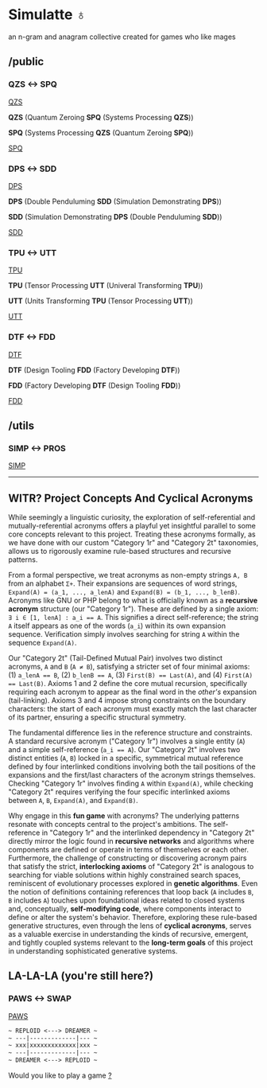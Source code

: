 # Simulatte ♁

an n-gram and anagram collective
created for games who like mages

## /public

### QZS <-> SPQ

[QZS](public/0/README.md)

**QZS** (Quantum Zeroing **SPQ** (Systems Processing **QZS**))

**SPQ** (Systems Processing **QZS** (Quantum Zeroing **SPQ**))

[SPQ](public/0/SPQ.md)

### DPS <-> SDD

[DPS](public/1/README.md)

**DPS** (Double Penduluming **SDD** (Simulation Demonstrating **DPS**))

**SDD** (Simulation Demonstrating **DPS** (Double Penduluming **SDD**))

[SDD](public/1/SDD.md)

### TPU <-> UTT

[TPU](public/36/README.md)

**TPU** (Tensor Processing **UTT** (Univeral Transforming **TPU**))

**UTT** (Units Transforming **TPU** (Tensor Processing **UTT**))

[UTT](public/36/README.md)

### DTF <-> FDD

[DTF](public/1225/README.md)

**DTF** (Design Tooling **FDD** (Factory Developing **DTF**))

**FDD** (Factory Developing **DTF** (Design Tooling **FDD**))

[FDD](public/1225/README.md)

## /utils

### SIMP <-> PROS

[SIMP](utils/simp/README.md)

---

## WITR? Project Concepts And Cyclical Acronyms

While seemingly a linguistic curiosity, the exploration of self-referential and mutually-referential acronyms offers a playful yet insightful parallel to some core concepts relevant to this project. Treating these acronyms formally, as we have done with our custom "Category 1r" and "Category 2t" taxonomies, allows us to rigorously examine rule-based structures and recursive patterns.

From a formal perspective, we treat acronyms as non-empty strings `A, B` from an alphabet `Σ+`. Their expansions are sequences of word strings, `Expand(A) = (a_1, ..., a_lenA)` and `Expand(B) = (b_1, ..., b_lenB)`. Acronyms like GNU or PHP belong to what is officially known as a **recursive acronym** structure (our "Category 1r"). These are defined by a single axiom: `∃ i ∈ [1, lenA] : a_i == A`. This signifies a direct self-reference; the string `A` itself appears as one of the words (`a_i`) within its own expansion sequence. Verification simply involves searching for string `A` within the sequence `Expand(A)`.

Our "Category 2t" (Tail-Defined Mutual Pair) involves two distinct acronyms, `A` and `B` (`A ≠ B`), satisfying a stricter set of four minimal axioms: (1) `a_lenA == B`, (2) `b_lenB == A`, (3) `First(B) == Last(A)`, and (4) `First(A) == Last(B)`. Axioms 1 and 2 define the core mutual recursion, specifically requiring each acronym to appear as the final word in the _other's_ expansion (tail-linking). Axioms 3 and 4 impose strong constraints on the boundary characters: the start of each acronym must exactly match the last character of its partner, ensuring a specific structural symmetry.

The fundamental difference lies in the reference structure and constraints. A standard recursive acronym ("Category 1r") involves a single entity (`A`) and a simple self-reference (`a_i == A`). Our "Category 2t" involves two distinct entities (`A`, `B`) locked in a specific, symmetrical mutual reference defined by four interlinked conditions involving both the tail positions of the expansions and the first/last characters of the acronym strings themselves. Checking "Category 1r" involves finding `A` within `Expand(A)`, while checking "Category 2t" requires verifying the four specific interlinked axioms between `A`, `B`, `Expand(A)`, and `Expand(B)`.

Why engage in this **fun game** with acronyms? The underlying patterns resonate with concepts central to the project's ambitions. The self-reference in "Category 1r" and the interlinked dependency in "Category 2t" directly mirror the logic found in **recursive networks** and algorithms where components are defined or operate in terms of themselves or each other. Furthermore, the challenge of constructing or discovering acronym pairs that satisfy the strict, **interlocking axioms** of "Category 2t" is analogous to searching for viable solutions within highly constrained search spaces, reminiscent of evolutionary processes explored in **genetic algorithms**. Even the notion of definitions containing references that loop back (`A` includes `B`, `B` includes `A`) touches upon foundational ideas related to closed systems and, conceptually, **self-modifying code**, where components interact to define or alter the system's behavior. Therefore, exploring these rule-based generative structures, even through the lens of **cyclical acronyms**, serves as a valuable exercise in understanding the kinds of recursive, emergent, and tightly coupled systems relevant to the **long-term goals** of this project in understanding sophisticated generative systems.

## LA-LA-LA (you're still here?)

### PAWS <-> SWAP

[PAWS](https://github.com/clocksmith/paws)

```md
~ REPLOID <---> DREAMER ~
~ ---|-------------|--- ~  
~ xxx|xxxxxxxxxxxxx|xxx ~
~ ---|-------------|--- ~  
~ DREAMER <---> REPLOID ~
```

Would you like to play a game [?](replo.id)
